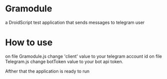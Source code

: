# Gramodule

a DroidScript test application that sends messages to telegram user


# How to use

on file Gramodule.js change 'client' value to your telegram account id
on file Telegram.js change botToken value to your bot api token.

Afther that the application is ready to run
